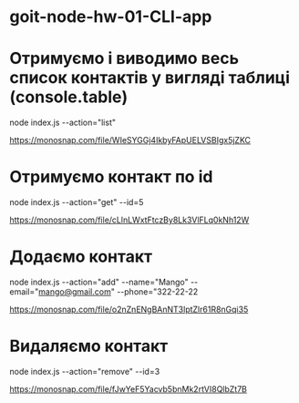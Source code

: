# goit-node-hw-01-CLI-app

# Отримуємо і виводимо весь список контактів у вигляді таблиці (console.table)

node index.js --action="list"

https://monosnap.com/file/WIeSYGGj4IkbyFApUELVSBIgx5jZKC

# Отримуємо контакт по id

node index.js --action="get" --id=5

https://monosnap.com/file/cLlnLWxtFtczBy8Lk3VlFLq0kNh12W

# Додаємо контакт

node index.js --action="add" --name="Mango" --email="mango@gmail.com" --phone="322-22-22

https://monosnap.com/file/o2nZnENgBAnNT3lptZlr61R8nGqi35

# Видаляємо контакт

node index.js --action="remove" --id=3

https://monosnap.com/file/fJwYeF5Yacvb5bnMk2rtVI8QlbZt7B
